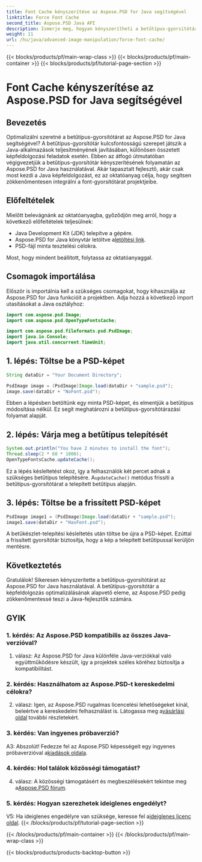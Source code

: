 ```yaml
---
title: Font Cache kényszerítése az Aspose.PSD for Java segítségével
linktitle: Force Font Cache
second_title: Aspose.PSD Java API
description: Ismerje meg, hogyan kényszerítheti a betűtípus-gyorsítótárat az Aspose.PSD for Java használatával. Optimalizálja a képfeldolgozást és növelje a teljesítményt ezzel a lépésről lépésre bemutatott útmutatóval.
weight: 11
url: /hu/java/advanced-image-manipulation/force-font-cache/
---
```


{{< blocks/products/pf/main-wrap-class >}}
{{< blocks/products/pf/main-container >}}
{{< blocks/products/pf/tutorial-page-section >}}

# Font Cache kényszerítése az Aspose.PSD for Java segítségével

## Bevezetés

Optimalizálni szeretné a betűtípus-gyorsítótárat az Aspose.PSD for Java segítségével? A betűtípus-gyorsítótár kulcsfontosságú szerepet játszik a Java-alkalmazások teljesítményének javításában, különösen összetett képfeldolgozási feladatok esetén. Ebben az átfogó útmutatóban végigvezetjük a betűtípus-gyorsítótár kényszerítésének folyamatán az Aspose.PSD for Java használatával. Akár tapasztalt fejlesztő, akár csak most kezdi a Java képfeldolgozást, ez az oktatóanyag célja, hogy segítsen zökkenőmentesen integrálni a font-gyorsítótárat projektjeibe.

## Előfeltételek

Mielőtt belevágnánk az oktatóanyagba, győződjön meg arról, hogy a következő előfeltételek teljesülnek:

- Java Development Kit (JDK) telepítve a gépére.
-  Aspose.PSD for Java könyvtár letöltve a[letöltési link](https://releases.aspose.com/psd/java/).
- PSD-fájl minta tesztelési célokra.

Most, hogy mindent beállított, folytassa az oktatóanyaggal.

## Csomagok importálása

Először is importálnia kell a szükséges csomagokat, hogy kihasználja az Aspose.PSD for Java funkcióit a projektben. Adja hozzá a következő import utasításokat a Java osztályhoz:

```java
import com.aspose.psd.Image;
import com.aspose.psd.OpenTypeFontsCache;

import com.aspose.psd.fileformats.psd.PsdImage;
import java.io.Console;
import java.util.concurrent.TimeUnit;
```

## 1. lépés: Töltse be a PSD-képet

```java
String dataDir = "Your Document Directory";

PsdImage image = (PsdImage)Image.load(dataDir + "sample.psd");
image.save(dataDir + "NoFont.psd");
```

Ebben a lépésben betöltünk egy minta PSD-képet, és elmentjük a betűtípus módosítása nélkül. Ez segít meghatározni a betűtípus-gyorsítótárazási folyamat alapját.

## 2. lépés: Várja meg a betűtípus telepítését

```java
System.out.println("You have 2 minutes to install the font");
Thread.sleep(2 * 60 * 1000);
OpenTypeFontsCache.updateCache();
```

 Ez a lépés késleltetést okoz, így a felhasználók két percet adnak a szükséges betűtípus telepítésére. A`updateCache()` metódus frissíti a betűtípus-gyorsítótárat a telepített betűtípus alapján.

## 3. lépés: Töltse be a frissített PSD-képet

```java
PsdImage image1 = (PsdImage)Image.load(dataDir + "sample.psd");
image1.save(dataDir + "HasFont.psd");
```

A betűkészlet-telepítési késleltetés után töltse be újra a PSD-képet. Ezúttal a frissített gyorsítótár biztosítja, hogy a kép a telepített betűtípussal kerüljön mentésre.

## Következtetés

Gratulálok! Sikeresen kényszerítette a betűtípus-gyorsítótárat az Aspose.PSD for Java használatával. A betűtípus-gyorsítótár a képfeldolgozás optimalizálásának alapvető eleme, az Aspose.PSD pedig zökkenőmentessé teszi a Java-fejlesztők számára.

## GYIK

### 1. kérdés: Az Aspose.PSD kompatibilis az összes Java-verzióval?

1. válasz: Az Aspose.PSD for Java különféle Java-verziókkal való együttműködésre készült, így a projektek széles köréhez biztosítja a kompatibilitást.

### 2. kérdés: Használhatom az Aspose.PSD-t kereskedelmi célokra?

 2. válasz: Igen, az Aspose.PSD rugalmas licencelési lehetőségeket kínál, beleértve a kereskedelmi felhasználást is. Látogassa meg a[vásárlási oldal](https://purchase.aspose.com/buy) további részletekért.

### 3. kérdés: Van ingyenes próbaverzió?

 A3: Abszolút! Fedezze fel az Aspose.PSD képességeit egy ingyenes próbaverzióval a[kiadások oldala](https://releases.aspose.com/).

### 4. kérdés: Hol találok közösségi támogatást?

 4. válasz: A közösségi támogatásért és megbeszélésekért tekintse meg a[Aspose.PSD fórum](https://forum.aspose.com/c/psd/34).

### 5. kérdés: Hogyan szerezhetek ideiglenes engedélyt?

 V5: Ha ideiglenes engedélyre van szüksége, keresse fel a[ideiglenes licenc oldal](https://purchase.aspose.com/temporary-license/).
{{< /blocks/products/pf/tutorial-page-section >}}

{{< /blocks/products/pf/main-container >}}
{{< /blocks/products/pf/main-wrap-class >}}

{{< blocks/products/products-backtop-button >}}
